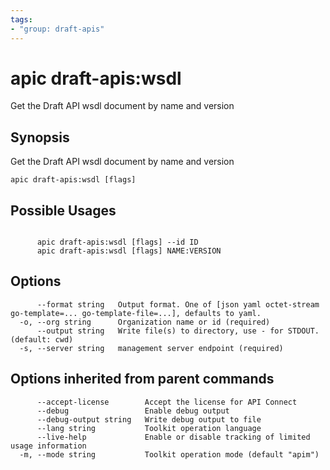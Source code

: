 ```yaml
---
tags:
- "group: draft-apis"
---
```

# apic draft-apis:wsdl

Get the Draft API wsdl document by name and version

## Synopsis

Get the Draft API wsdl document by name and version

```
apic draft-apis:wsdl [flags]
```

## Possible Usages

```

      apic draft-apis:wsdl [flags] --id ID
      apic draft-apis:wsdl [flags] NAME:VERSION

```

## Options

```
      --format string   Output format. One of [json yaml octet-stream go-template=... go-template-file=...], defaults to yaml.
  -o, --org string      Organization name or id (required)
      --output string   Write file(s) to directory, use - for STDOUT. (default: cwd)
  -s, --server string   management server endpoint (required)
```

## Options inherited from parent commands

```
      --accept-license        Accept the license for API Connect
      --debug                 Enable debug output
      --debug-output string   Write debug output to file
      --lang string           Toolkit operation language
      --live-help             Enable or disable tracking of limited usage information
  -m, --mode string           Toolkit operation mode (default "apim")
```
